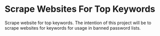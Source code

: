# Scrape Websites For Top Keywords  

Scrape website for top keywords. The intention of this project will be to scrape websites for keywords for usage in banned password lists.
